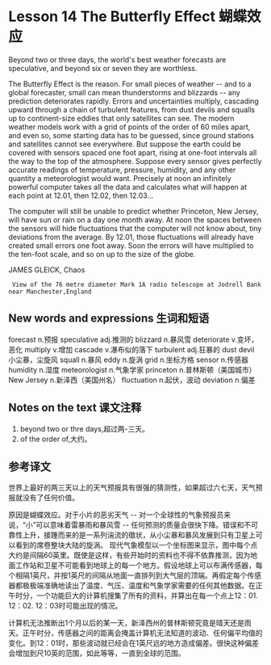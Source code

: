 # Lesson 14 The Butterfly Effect 蝴蝶效应
Beyond two or three days, the world's best weather forecasts are speculative, and beyond six or seven they are worthless.

The Butterfly Effect is the reason. For small pieces of weather -- and to a global forecaster, small can mean thunderstorms and blizzards -- any prediction deteriorates rapidly. Errors and uncertainties multiply, cascading upward through a chain of turbulent features, from dust devils and squalls up to continent-size eddies that only satellites can see. The modern weather models work with a grid of points of the order of 60 miles apart, and even so, some starting data has to be guessed, since ground stations and satellites cannot see everywhere. But suppose the earth could be covered with sensors spaced one foot apart, rising at one-foot intervals all the way to the top of the atmosphere. Suppose every sensor gives perfectly accurate readings of temperature, pressure, humidity, and any other quantity a meteorologist would want. Precisely at noon an infinitely powerful computer takes all the data and calculates what will happen at each point at 12.01, then 12.02, then 12.03...

The computer will still be unable to predict whether Princeton, New Jersey, will have sun or rain on a day one month away. At noon the spaces between the sensors will hide fluctuations that the computer will not know about, tiny deviations from the average. By 12.01, those fluctuations will already have created small errors one foot away. Soon the errors will have multiplied to the ten-foot scale, and so on up to the size of the globe.

JAMES GLEICK, Chaos
	
	
	 View of the 76 metre diameter Mark 1A radio telescope at Jodrell Bank near Manchester,England

## New words and expressions 生词和短语

forecast n.预报
speculative adj.推测的
blizzard n.暴风雪
deteriorate v.变坏，恶化
multiply v.增加
cascade v.瀑布似的落下
turbulent adj.狂暴的
dust devil 小尘暴，尘旋风
squall n.暴风
eddy n.旋涡
grid n.坐标方格
sensor n.传感器
humidity n.湿度
meteorologist n.气象学家
princeton n.普林斯顿（美国城市）
New Jersey n.新泽西（美国州名）
fluctuation n.起伏，波动
deviation n.偏差

## Notes on the text 课文注释

1. beyond two or thre days,超过两-三天。
2. of the order of,大约。

## 参考译文

世界上最好的两三天以上的天气预报具有很强的猜测性，如果超过六七天，天气预报就没有了任何价值。

原因是蝴蝶效应。对于小片的恶劣天气 -- 对一个全球性的气象预报员来说，“小”可以意味着雷暴雨和暴风雪 -- 任何预测的质量会很快下降。错误和不可靠性上升，接踵而来的是一系列湍流的徵状，从小尘暴和暴风发展到只有卫星上可以看到的席卷整块大陆的旋涡。 现代气象模型以一个坐标图来显示，图中每个点大约是间隔60英里。既使是这样，有些开始时的资料也不得不依靠推测，因为地面工作站和卫星不可能看到地球上的每一个地方。假设地球上可以布满传感器，每个相隔1英尺，并按1英尺的间隔从地面一直排列到大气层的顶端。再假定每个传感器都极极端准确地读出了温度、气压、温度和气象学家需要的任何其他数据。在正午时分，一个功能巨大的计算机搜集了所有的资料，并算出在每一个点上12：01. 12：02. 12：03时可能出现的情况。

计算机无法推断出1个月以后的某一天，新泽西州的普林斯顿究竟是晴天还是雨天。正午时分，传感器之间的距离会掩盖计算机无法知道的波动、任何偏平均值的变化。到12：01时，那些波动就已经会在1英尺远的地方造成偏差。很快这种偏差会增加到尺10英的范围，如此等等，一直到全球的范围。
